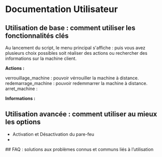 # Documentation Utilisateur


## Utilisation de base : comment utiliser les fonctionnalités clés

Au lancement du script, le menu principal s'affiche :
puis vous avez plusieurs choix possibles soit réaliser des actions ou rechercher des informations sur la machine client.

**Actions :**


verrouillage_machine : pouvoir vérrouiller la machine à distance.
redemarrage_machine : pouvoir redemmarrer la machine à distance.
arret_machine : 



**Informations :**




## Utilisation avancée : comment utiliser au mieux les options

- Activation et Désactivation du pare-feu
- 



## FAQ : solutions aux problèmes connus et communs liés à l’utilisation

